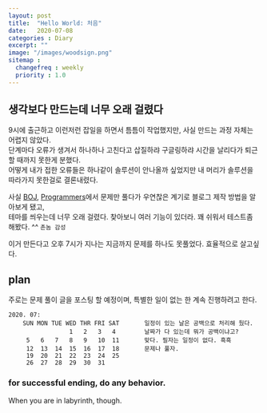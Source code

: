 ```yaml
---
layout: post
title:  "Hello World: 처음"
date:   2020-07-08
categories : Diary
excerpt: ""
image: "/images/woodsign.png"
sitemap :
  changefreq : weekly
  priority : 1.0
---
```


## 생각보다 만드는데 너무 오래 걸렸다
9시에 출근하고 이런저런 잡일을 하면서 틈틈이 작업했지만, 사실 만드는 과정 자체는 어렵지 않았다.<br>
단계마다 오류가 생겨서 하나하나 고친다고 삽질하랴 구글링하랴 시간을 날리다가 퇴근할 때까지 못한게 분했다.<br>
어떻게 내가 접한 오류들은 하나같이 솔루션이 안나올까 싶었지만 내 머리가 솔루션을 따라가지 못한걸로 결론내렸다.<br>

사실 [BOJ](https://www.acmicpc.net/), [Programmers](https://programmers.co.kr/learn/challenges)에서 문제만 풀다가 우연찮은 계기로 블로그 제작 방법을 알아보게 됐고,<br>
테마를 씌우는데 너무 오래 걸렸다. 찾아보니 여러 기능이 있더라. 꽤 쉬워서 테스트좀 해봤다. ^^ ```촌놈 감성```

이거 만든다고 오후 7시가 지나는 지금까지 문제를 하나도 못풀었다. 효율적으로 살고싶다.

## plan
주로는 문제 풀이 글을 포스팅 할 예정이며, 특별한 일이 없는 한 계속 진행하려고 한다.
```
2020. 07:
    SUN MON TUE WED THR FRI SAT       일정이 있는 날은 공백으로 처리해 뒀다.
                 1   2   3   4        날짜가 다 있는데 뭐가 공백이냐고?
     5   6   7   8   9   10  11       맞다. 필자는 일정이 없다. 흑흑
     12  13  14  15  16  17  18       문제나 풀자.
     19  20  21  22  23  24  25
     26  27  28  29  30  31
```
### for successful ending, do any behavior.
When you are in labyrinth, though.

<script src="https://utteranc.es/client.js"
        repo="yooniversal/blog-comments"
        issue-term="pathname"
        theme="github-light"
        crossorigin="anonymous"
        async>
</script>
